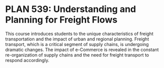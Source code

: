 # PLAN 539: Understanding and Planning for Freight Flows

This course introduces students to the unique characteristics of freight transportation and the impact of urban and regional planning. Freight transport, which is a critical segment of supply chains, is undergoing dramatic changes. The impact of e-Commerce is revealed in the constant re-organization of supply chains and the need for freight transport to respond accordingly.